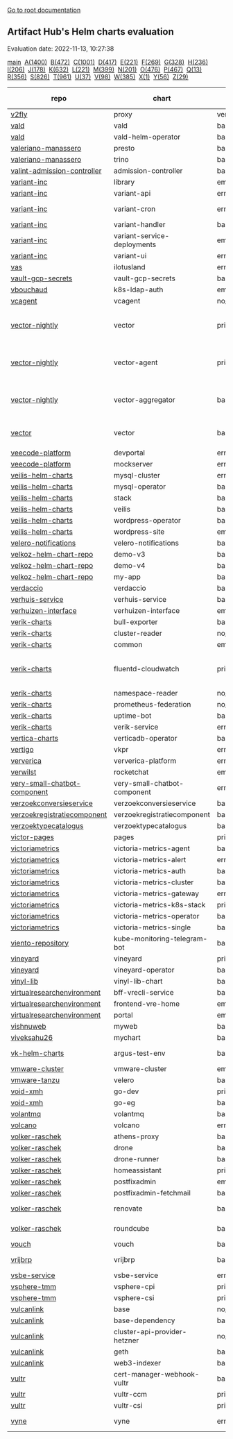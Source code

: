 [Go to root documentation](https://vicenteherrera.com/psa-checker)

## Artifact Hub's Helm charts evaluation

Evaluation date: 2022-11-13, 10:27:38

[main](./charts_levels)&nbsp; [A(1400)](./charts_levels_a)&nbsp; [B(472)](./charts_levels_b)&nbsp; [C(1001)](./charts_levels_c)&nbsp; [D(417)](./charts_levels_d)&nbsp; [E(221)](./charts_levels_e)&nbsp; [F(269)](./charts_levels_f)&nbsp; [G(328)](./charts_levels_g)&nbsp; [H(236)](./charts_levels_h)&nbsp; [I(206)](./charts_levels_i)&nbsp; [J(178)](./charts_levels_j)&nbsp; [K(632)](./charts_levels_k)&nbsp; [L(221)](./charts_levels_l)&nbsp; [M(399)](./charts_levels_m)&nbsp; [N(201)](./charts_levels_n)&nbsp; [O(476)](./charts_levels_o)&nbsp; [P(467)](./charts_levels_p)&nbsp; [Q(13)](./charts_levels_q)&nbsp; [R(356)](./charts_levels_r)&nbsp; [S(826)](./charts_levels_s)&nbsp; [T(961)](./charts_levels_t)&nbsp; [U(37)](./charts_levels_u)&nbsp; [V(98)](./charts_levels_v)&nbsp; [W(385)](./charts_levels_w)&nbsp; [X(1)](./charts_levels_x)&nbsp; [Y(56)](./charts_levels_y)&nbsp; [Z(29)](./charts_levels_z)&nbsp; 

| repo | chart | PSS level | BadRobot score | chart version | app version |
|------|------|------|------|------|------|
| [v2fly](https://yushiwho.github.io/charts/) | proxy | version_not_evaluable | -12 | 0.0.6 | v4.45.0 |
| [vald](https://vald.vdaas.org/charts) | vald | baseline | -7 | 1.6.3 |  |
| [vald](https://vald.vdaas.org/charts) | vald-helm-operator | baseline | -46 | 1.6.3 |  |
| [valeriano-manassero](https://valeriano-manassero.github.io/helm-charts) | presto | baseline | -12 | 1.2.9 | 348 |
| [valeriano-manassero](https://valeriano-manassero.github.io/helm-charts) | trino | baseline | 0 | 2.4.3 | 380 |
| [valint-admission-controller](https://scribe-security.github.io/helm-charts) | admission-controller | baseline | -26 | 0.0.27-13 | 0.0.27-13 |
| [variant-inc](https://variant-inc.github.io/lazy-helm-charts/) | library | empty_no_object |  | 0.1.0 | 1.16.0 |
| [variant-inc](https://variant-inc.github.io/lazy-helm-charts/) | variant-api | error_template |  | 2.1.23 |  |
| [variant-inc](https://variant-inc.github.io/lazy-helm-charts/) | variant-cron | error_template |  | 1.3.0-beta |  |
| [variant-inc](https://variant-inc.github.io/lazy-helm-charts/) | variant-handler | baseline | 0 | 1.1.19 |  |
| [variant-inc](https://variant-inc.github.io/lazy-helm-charts/) | variant-service-deployments | empty_no_object |  | 0.1.6 |  |
| [variant-inc](https://variant-inc.github.io/lazy-helm-charts/) | variant-ui | error_template |  | 1.4.17 |  |
| [vas](https://charts.ilotusland.com) | ilotusland | error_download |  | 1.1.0 | 3.2.5 |
| [vault-gcp-secrets](https://tjm.github.io/vault-gcp-secrets/) | vault-gcp-secrets | baseline | -1 | 1.6.0 | v1.12.0 |
| [vbouchaud](https://vbouchaud.github.io/chartrepo/) | k8s-ldap-auth | empty_no_object |  | 0.1.3 | v4.0.0 |
| [vcagent](https://jhonmac666.github.io/jm-helm-charts/) | vcagent | no_pod_object | -10 | 1.0.2 | 1.1 |
| [vector-nightly](https://packages.timber.io/helm/nightly) | vector | privileged | -1 | 0.20.0-nightly-2022-01-04 | nightly-2022-01-04 |
| [vector-nightly](https://packages.timber.io/helm/nightly) | vector-agent | privileged | -1 | 0.20.0-nightly-2022-01-04 | nightly-2022-01-04 |
| [vector-nightly](https://packages.timber.io/helm/nightly) | vector-aggregator | baseline | 0 | 0.20.0-nightly-2022-01-04 | nightly-2022-01-04 |
| [vector](https://helm.vector.dev) | vector | baseline | -12 | 0.16.3 | 0.24.1-distroless-libc |
| [veecode-platform](https://vfipaas.github.io/public-charts/) | devportal | error_download |  | 0.1.2 | 0.2.0 |
| [veecode-platform](https://vfipaas.github.io/public-charts/) | mockserver | error_download |  | 5.13.2 | 5.13.2 |
| [veilis-helm-charts](http://veilis-helm-charts.aionsigma.com/) | mysql-cluster | error_template |  | 0.6.2999 | v0.6.2999 |
| [veilis-helm-charts](http://veilis-helm-charts.aionsigma.com/) | mysql-operator | baseline | -15 | 0.6.2999 | v0.6.2999 |
| [veilis-helm-charts](http://veilis-helm-charts.aionsigma.com/) | stack | baseline | -70 | 0.12.3999 | v0.12.3999 |
| [veilis-helm-charts](http://veilis-helm-charts.aionsigma.com/) | veilis | baseline | -109 | 1.8.8999 | 1.8.8999 |
| [veilis-helm-charts](http://veilis-helm-charts.aionsigma.com/) | wordpress-operator | baseline | -15 | 0.12.1999 | v0.12.1999 |
| [veilis-helm-charts](http://veilis-helm-charts.aionsigma.com/) | wordpress-site | empty_no_object |  | 0.12.3999 | v0.12.3999 |
| [velero-notifications](https://simoncaron.github.io/velero-notifications/) | velero-notifications | baseline | -1 | 1.1.0 | 1.0.0 |
| [velkoz-helm-chart-repo](https://velkoz1108.github.io/helm-chart) | demo-v3 | baseline | -12 | 0.1.0 | 1.16.0 |
| [velkoz-helm-chart-repo](https://velkoz1108.github.io/helm-chart) | demo-v4 | baseline | -12 | 0.1.0 | 1.16.0 |
| [velkoz-helm-chart-repo](https://velkoz1108.github.io/helm-chart) | my-app | baseline | -12 | 0.1.0 | 1.16.0 |
| [verdaccio](https://charts.verdaccio.org/) | verdaccio | baseline | 0 | 4.9.2 | 5.15.4 |
| [verhuis-service](https://raw.githubusercontent.com/ConductionNL/verhuis-service/master/api/helm/) | verhuis-service | baseline | -24 | 1.0.0 | V1.0 |
| [verhuizen-interface](https://raw.githubusercontent.com/ConductionNL/verhuizen-interface/master/api/helm/) | verhuizen-interface | empty_no_object |  | 1.0.0 | V1.0 |
| [verik-charts](https://charts.veriksystems.com/) | bull-exporter | baseline | -1 | 1.0.8 | 1.0.1 |
| [verik-charts](https://charts.veriksystems.com/) | cluster-reader | no_pod_object | -1 | 1.0.3 | 1.0.0 |
| [verik-charts](https://charts.veriksystems.com/) | common | empty_no_object |  | 1.10.6 | 1.10.0 |
| [verik-charts](https://charts.veriksystems.com/) | fluentd-cloudwatch | privileged | -13 | 1.0.6 | v1.7.3-debian-cloudwatch-1.0 |
| [verik-charts](https://charts.veriksystems.com/) | namespace-reader | no_pod_object | 0 | 1.0.3 | 1.0.0 |
| [verik-charts](https://charts.veriksystems.com/) | prometheus-federation | no_pod_object | 0 | 1.0.3 | 1.0.0 |
| [verik-charts](https://charts.veriksystems.com/) | uptime-bot | baseline | -10 | 1.1.10 | 1.0.0 |
| [verik-charts](https://charts.veriksystems.com/) | verik-service | error_template |  | 1.5.19 | 1.0.0 |
| [vertica-charts](https://vertica.github.io/charts) | verticadb-operator | baseline | -1 | 1.7.0 |  |
| [vertigo](https://charts.vertigo.com.br/) | vkpr | error_download |  | 0.8.4 | v1.4.0 |
| [ververica](https://charts.ververica.com/) | ververica-platform | error_template |  | 5.4.1 | 2.8.1 |
| [verwilst](https://verwilst.github.io/helm-charts) | rocketchat | empty_no_object |  | 1.0.2 | 3.10.3 |
| [very-small-chatbot-component](https://raw.githubusercontent.com/ConductionNL/very-small-chatbot-component/master/api/helm/) | very-small-chatbot-component | error_template |  | 0.1.0 | V1.0 |
| [verzoekconversieservice](https://raw.githubusercontent.com/ConductionNL/verzoekconversieservice/master/api/helm/) | verzoekconversieservice | baseline | -24 | 1.0.0 | V1.0 |
| [verzoekregistratiecomponent](https://raw.githubusercontent.com/ConductionNL/verzoekregistratiecomponent/master/api/helm/) | verzoekregistratiecomponent | baseline | -21 | 1.1.0 | V1.0 |
| [verzoektypecatalogus](https://raw.githubusercontent.com/ConductionNL/verzoektypecatalogus/master/api/helm/) | verzoektypecatalogus | baseline | -21 | 1.1.0 | V1.0 |
| [victor-pages](https://el-pey.github.io) | pages | privileged | -60 | 1.0.0 | 1.0 |
| [victoriametrics](https://victoriametrics.github.io/helm-charts/) | victoria-metrics-agent | baseline | -2 | 0.8.21 | v1.83.1 |
| [victoriametrics](https://victoriametrics.github.io/helm-charts/) | victoria-metrics-alert | error_template |  | 0.5.4 | v1.83.1 |
| [victoriametrics](https://victoriametrics.github.io/helm-charts/) | victoria-metrics-auth | baseline | -1 | 0.2.62 | 1.83.1 |
| [victoriametrics](https://victoriametrics.github.io/helm-charts/) | victoria-metrics-cluster | baseline | -3 | 0.9.42 | 1.83.1 |
| [victoriametrics](https://victoriametrics.github.io/helm-charts/) | victoria-metrics-gateway | error_template |  | 0.1.20 | 1.83.1 |
| [victoriametrics](https://victoriametrics.github.io/helm-charts/) | victoria-metrics-k8s-stack | privileged | -80 | 0.12.10 | 1.83.1 |
| [victoriametrics](https://victoriametrics.github.io/helm-charts/) | victoria-metrics-operator | baseline | -29 | 0.15.0 | 0.29.0 |
| [victoriametrics](https://victoriametrics.github.io/helm-charts/) | victoria-metrics-single | baseline | -13 | 0.8.43 | 1.83.1 |
| [viento-repository](https://viento-group.github.io/helm-charts) | kube-monitoring-telegram-bot | baseline | 0 | 1.0.0 | 1.16.0 |
| [vineyard](https://vineyard.oss-ap-southeast-1.aliyuncs.com/charts/) | vineyard | privileged | -72 | 0.6.1 | 0.6.1 |
| [vineyard](https://vineyard.oss-ap-southeast-1.aliyuncs.com/charts/) | vineyard-operator | baseline | -28 | 0.10.1 | 0.10.1 |
| [vinyl-lib](https://vinyllib.github.io/VinylLibHelmChart/) | vinyl-lib-chart | baseline | -12 | 0.1.0 | v0.1.1 |
| [virtualresearchenvironment](https://virtualresearchenvironment.github.io/helm-charts/) | bff-vrecli-service | baseline | -12 | 0.1.0 | 135 |
| [virtualresearchenvironment](https://virtualresearchenvironment.github.io/helm-charts/) | frontend-vre-home | empty_no_object |  | 0.2.0 | 77 |
| [virtualresearchenvironment](https://virtualresearchenvironment.github.io/helm-charts/) | portal | empty_no_object |  | 0.2.0 | 1465 |
| [vishnuweb](https://vishnuswmech.github.io/helm/) | myweb | baseline | -12 | 0.2.0 | 1.1 |
| [viveksahu26](https://viveksahu26.github.io/wordpress_mysql_helm_chart/charts) | mychart | baseline | -24 | 1.0.0 | 2 |
| [vk-helm-charts](https://vkumbhar94.github.io/helm-charts-test/) | argus-test-env | baseline | -12 | 3.0.0-devel |  |
| [vmware-cluster](https://raw.githubusercontent.com/william86370/rancher-vmware-chart/main/helm-charts/) | vmware-cluster | empty_no_object |  | 0.1.3 | 1.2.0 |
| [vmware-tanzu](https://vmware-tanzu.github.io/helm-charts/) | velero | baseline | -26 | 2.32.1 | 1.9.2 |
| [void-xmh](https://xmh19936688.github.io/helm-charts/) | go-dev | privileged | -12 | 1.0.1 |  |
| [void-xmh](https://xmh19936688.github.io/helm-charts/) | go-eg | baseline | -45 | 1.1.1 |  |
| [volantmq](https://volantmq.github.io/helm/) | volantmq | baseline | -25 | 0.1.2 | dev |
| [volcano](https://volcano-sh.github.io/charts/) | volcano | error_download |  | 0.1.0 | 0.1 |
| [volker-raschek](https://charts.cryptic.systems/volker.raschek/) | athens-proxy | baseline | -12 | 0.1.0 | 0.11.0 |
| [volker-raschek](https://charts.cryptic.systems/volker.raschek/) | drone | baseline | -12 | 0.7.5 | 2.15.0 |
| [volker-raschek](https://charts.cryptic.systems/volker.raschek/) | drone-runner | baseline | -12 | 0.5.1 | 1.0.0-rc.3 |
| [volker-raschek](https://charts.cryptic.systems/volker.raschek/) | homeassistant | privileged | 0 | 0.1.1 | 2022.10.5 |
| [volker-raschek](https://charts.cryptic.systems/volker.raschek/) | postfixadmin | empty_no_object |  | 0.3.0 | 3.3.11 |
| [volker-raschek](https://charts.cryptic.systems/volker.raschek/) | postfixadmin-fetchmail | baseline | 0 | 0.3.0 | 0.2.0 |
| [volker-raschek](https://charts.cryptic.systems/volker.raschek/) | renovate | baseline | 0 | 1.7.0 | 32.241.11-slim |
| [volker-raschek](https://charts.cryptic.systems/volker.raschek/) | roundcube | baseline | -12 | 0.3.1 | 1.5.3-apache |
| [vouch](https://vouch.github.io/helm-charts/) | vouch | baseline | -12 | 3.1.0 | 0.36 |
| [vrijbrp](https://raw.githubusercontent.com/vrijBRP/kubernetes/master/) | vrijbrp | baseline | 0 | 0.1.5 | 1.27.1-SNAPSHOT |
| [vsbe-service](https://raw.githubusercontent.com/ConductionNL/vsbe-service/master/api/helm/) | vsbe-service | error_template |  | 0.1.0 | V.0.1 |
| [vsphere-tmm](https://vsphere-tmm.github.io/helm-charts) | vsphere-cpi | privileged | -13 | 1.3.0 | v1.22.5 |
| [vsphere-tmm](https://vsphere-tmm.github.io/helm-charts) | vsphere-csi | privileged | -89 | 2.4.0 | 2.7.0 |
| [vulcanlink](https://vulcanlink.github.io/charts/) | base | no_pod_object_but_crd | 0 | 1.0.0 | 3.14 |
| [vulcanlink](https://vulcanlink.github.io/charts/) | base-dependency | baseline | -12 | 1.0.0 | 1.0.0 |
| [vulcanlink](https://vulcanlink.github.io/charts/) | cluster-api-provider-hetzner | no_pod_object_but_crd | 0 | 0.1.0 | v0.1.0 |
| [vulcanlink](https://vulcanlink.github.io/charts/) | geth | baseline | -12 | 1.10.23 | 1.10.23 |
| [vulcanlink](https://vulcanlink.github.io/charts/) | web3-indexer | baseline | -12 | 0.0.15 | 0.0.15 |
| [vultr](https://vultr.github.io/helm-charts/) | cert-manager-webhook-vultr | baseline | -13 | 1.0.0 | v0.1.0 |
| [vultr](https://vultr.github.io/helm-charts/) | vultr-ccm | privileged | -33 | 1.3.0 | v0.3.0 |
| [vultr](https://vultr.github.io/helm-charts/) | vultr-csi | privileged | -104 | 2.0.0 | v0.3.0 |
| [vyne](https://vyne-helm-chart-repository-dev.s3.eu-west-1.amazonaws.com/charts) | vyne | error_template |  | 0.0.1-beta.1 | latest-preview |
